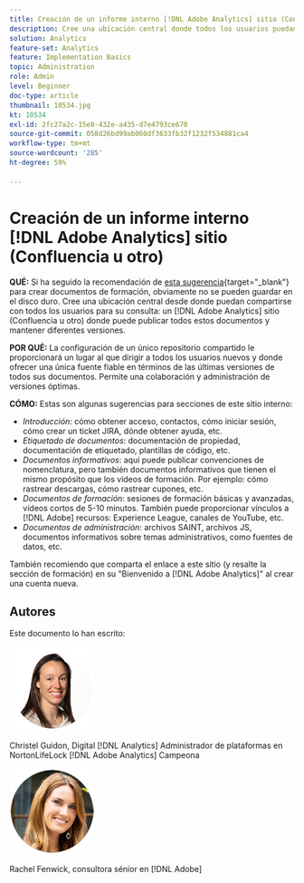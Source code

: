 ```yaml
---
title: Creación de un informe interno [!DNL Adobe Analytics] sitio (Confluencia u otro)
description: Cree una ubicación central donde todos los usuarios puedan compartir y consultar los documentos de formación.
solution: Analytics
feature-set: Analytics
feature: Implementation Basics
topic: Administration
role: Admin
level: Beginner
doc-type: article
thumbnail: 10534.jpg
kt: 10534
exl-id: 2fc27a2c-15e0-432e-a435-d7e4793ce670
source-git-commit: 058d26bd99ab060df3633fb32f1232f534881ca4
workflow-type: tm+mt
source-wordcount: '285'
ht-degree: 59%

---
```


# Creación de un informe interno [!DNL Adobe Analytics] sitio (Confluencia u otro)

**QUÉ:** Si ha seguido la recomendación de [esta sugerencia](create-basic-videos-and-training.md){target="_blank"} para crear documentos de formación, obviamente no se pueden guardar en el disco duro. Cree una ubicación central desde donde puedan compartirse con todos los usuarios para su consulta: un [!DNL Adobe Analytics] sitio (Confluencia u otro) donde puede publicar todos estos documentos y mantener diferentes versiones.

**POR QUÉ:** La configuración de un único repositorio compartido le proporcionará un lugar al que dirigir a todos los usuarios nuevos y donde ofrecer una única fuente fiable en términos de las últimas versiones de todos sus documentos. Permite una colaboración y administración de versiones óptimas.

**CÓMO:** Estas son algunas sugerencias para secciones de este sitio interno:

* _Introducción_: cómo obtener acceso, contactos, cómo iniciar sesión, cómo crear un ticket JIRA, dónde obtener ayuda, etc.
* _Etiquetado de documentos_: documentación de propiedad, documentación de etiquetado, plantillas de código, etc.
* _Documentos informativos_: aquí puede publicar convenciones de nomenclatura, pero también documentos informativos que tienen el mismo propósito que los vídeos de formación. Por ejemplo: cómo rastrear descargas, cómo rastrear cupones, etc.
* _Documentos de formación_: sesiones de formación básicas y avanzadas, vídeos cortos de 5-10 minutos. También puede proporcionar vínculos a [!DNL Adobe] recursos: Experience League, canales de YouTube, etc.
* _Documentos de administración_: archivos SAINT, archivos JS, documentos informativos sobre temas administrativos, como fuentes de datos, etc.

También recomiendo que comparta el enlace a este sitio (y resalte la sección de formación) en su &quot;Bienvenido a [!DNL Adobe Analytics]&quot; al crear una cuenta nueva.


## Autores

Este documento lo han escrito:

![Christel Guidon](assets/Christel-Headshot-150.png)

Christel Guidon, Digital [!DNL Analytics] Administrador de plataformas en NortonLifeLock
[!DNL Adobe Analytics] Campeona

![Rachel Fenwick](assets/Rachel-Fenwick-150.png)

Rachel Fenwick, consultora sénior en [!DNL Adobe]
